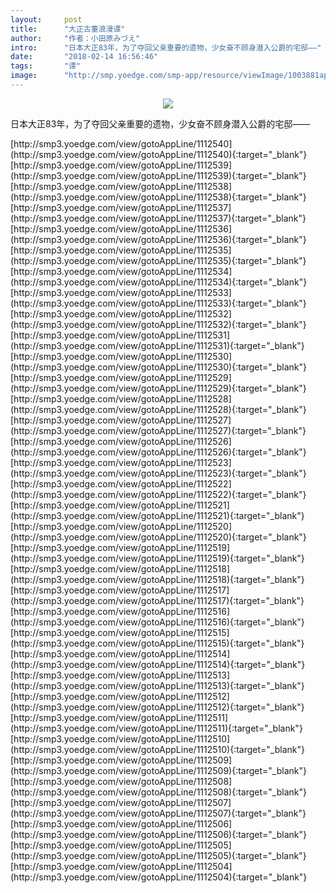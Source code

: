```yaml
---
layout:     post
title:      "大正古董浪漫谭"
author:     "作者：小田原みづえ"
intro:      "日本大正83年，为了夺回父亲重要的遗物，少女奋不顾身潜入公爵的宅邸——"
date:       "2018-02-14 16:56:46"
tags:       "谭"
image:      "http://smp.yoedge.com/smp-app/resource/viewImage/1003881appline.png"
---
```

<div style="text-align: center">
<p><img src="http://smp.yoedge.com/smp-app/resource/viewImage/1003881appline.png"/></p>
</div>
<p class="post-meta">
<span>日本大正83年，为了夺回父亲重要的遗物，少女奋不顾身潜入公爵的宅邸——</span>
</p>
[http://smp3.yoedge.com/view/gotoAppLine/1112540](http://smp3.yoedge.com/view/gotoAppLine/1112540){:target="_blank"}
[http://smp3.yoedge.com/view/gotoAppLine/1112539](http://smp3.yoedge.com/view/gotoAppLine/1112539){:target="_blank"}
[http://smp3.yoedge.com/view/gotoAppLine/1112538](http://smp3.yoedge.com/view/gotoAppLine/1112538){:target="_blank"}
[http://smp3.yoedge.com/view/gotoAppLine/1112537](http://smp3.yoedge.com/view/gotoAppLine/1112537){:target="_blank"}
[http://smp3.yoedge.com/view/gotoAppLine/1112536](http://smp3.yoedge.com/view/gotoAppLine/1112536){:target="_blank"}
[http://smp3.yoedge.com/view/gotoAppLine/1112535](http://smp3.yoedge.com/view/gotoAppLine/1112535){:target="_blank"}
[http://smp3.yoedge.com/view/gotoAppLine/1112534](http://smp3.yoedge.com/view/gotoAppLine/1112534){:target="_blank"}
[http://smp3.yoedge.com/view/gotoAppLine/1112533](http://smp3.yoedge.com/view/gotoAppLine/1112533){:target="_blank"}
[http://smp3.yoedge.com/view/gotoAppLine/1112532](http://smp3.yoedge.com/view/gotoAppLine/1112532){:target="_blank"}
[http://smp3.yoedge.com/view/gotoAppLine/1112531](http://smp3.yoedge.com/view/gotoAppLine/1112531){:target="_blank"}
[http://smp3.yoedge.com/view/gotoAppLine/1112530](http://smp3.yoedge.com/view/gotoAppLine/1112530){:target="_blank"}
[http://smp3.yoedge.com/view/gotoAppLine/1112529](http://smp3.yoedge.com/view/gotoAppLine/1112529){:target="_blank"}
[http://smp3.yoedge.com/view/gotoAppLine/1112528](http://smp3.yoedge.com/view/gotoAppLine/1112528){:target="_blank"}
[http://smp3.yoedge.com/view/gotoAppLine/1112527](http://smp3.yoedge.com/view/gotoAppLine/1112527){:target="_blank"}
[http://smp3.yoedge.com/view/gotoAppLine/1112526](http://smp3.yoedge.com/view/gotoAppLine/1112526){:target="_blank"}
[http://smp3.yoedge.com/view/gotoAppLine/1112523](http://smp3.yoedge.com/view/gotoAppLine/1112523){:target="_blank"}
[http://smp3.yoedge.com/view/gotoAppLine/1112522](http://smp3.yoedge.com/view/gotoAppLine/1112522){:target="_blank"}
[http://smp3.yoedge.com/view/gotoAppLine/1112521](http://smp3.yoedge.com/view/gotoAppLine/1112521){:target="_blank"}
[http://smp3.yoedge.com/view/gotoAppLine/1112520](http://smp3.yoedge.com/view/gotoAppLine/1112520){:target="_blank"}
[http://smp3.yoedge.com/view/gotoAppLine/1112519](http://smp3.yoedge.com/view/gotoAppLine/1112519){:target="_blank"}
[http://smp3.yoedge.com/view/gotoAppLine/1112518](http://smp3.yoedge.com/view/gotoAppLine/1112518){:target="_blank"}
[http://smp3.yoedge.com/view/gotoAppLine/1112517](http://smp3.yoedge.com/view/gotoAppLine/1112517){:target="_blank"}
[http://smp3.yoedge.com/view/gotoAppLine/1112516](http://smp3.yoedge.com/view/gotoAppLine/1112516){:target="_blank"}
[http://smp3.yoedge.com/view/gotoAppLine/1112515](http://smp3.yoedge.com/view/gotoAppLine/1112515){:target="_blank"}
[http://smp3.yoedge.com/view/gotoAppLine/1112514](http://smp3.yoedge.com/view/gotoAppLine/1112514){:target="_blank"}
[http://smp3.yoedge.com/view/gotoAppLine/1112513](http://smp3.yoedge.com/view/gotoAppLine/1112513){:target="_blank"}
[http://smp3.yoedge.com/view/gotoAppLine/1112512](http://smp3.yoedge.com/view/gotoAppLine/1112512){:target="_blank"}
[http://smp3.yoedge.com/view/gotoAppLine/1112511](http://smp3.yoedge.com/view/gotoAppLine/1112511){:target="_blank"}
[http://smp3.yoedge.com/view/gotoAppLine/1112510](http://smp3.yoedge.com/view/gotoAppLine/1112510){:target="_blank"}
[http://smp3.yoedge.com/view/gotoAppLine/1112509](http://smp3.yoedge.com/view/gotoAppLine/1112509){:target="_blank"}
[http://smp3.yoedge.com/view/gotoAppLine/1112508](http://smp3.yoedge.com/view/gotoAppLine/1112508){:target="_blank"}
[http://smp3.yoedge.com/view/gotoAppLine/1112507](http://smp3.yoedge.com/view/gotoAppLine/1112507){:target="_blank"}
[http://smp3.yoedge.com/view/gotoAppLine/1112506](http://smp3.yoedge.com/view/gotoAppLine/1112506){:target="_blank"}
[http://smp3.yoedge.com/view/gotoAppLine/1112505](http://smp3.yoedge.com/view/gotoAppLine/1112505){:target="_blank"}
[http://smp3.yoedge.com/view/gotoAppLine/1112504](http://smp3.yoedge.com/view/gotoAppLine/1112504){:target="_blank"}


